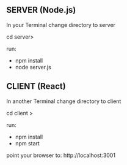 SERVER (Node.js)
----------------

In your Terminal
change directory to server

cd server> 

run:
- npm install
- node server.js




CLIENT (React)
--------------
In another Terminal
change directory to client

cd client >

run:
- npm install
- npm start

point your browser to:
http://localhost:3001



